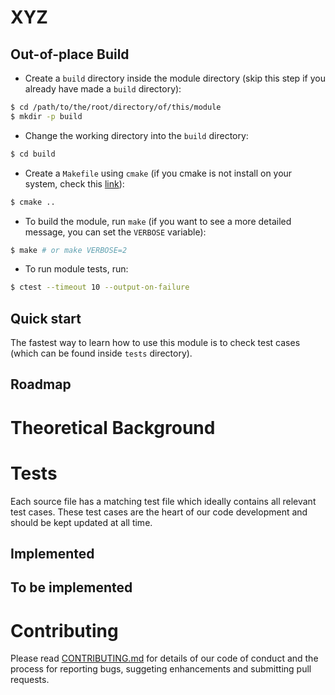 # XYZ

<!--
  Module description
-->

## Out-of-place Build

- Create a `build` directory inside the module directory (skip this
  step if you already have made a `build` directory):

```bash
$ cd /path/to/the/root/directory/of/this/module
$ mkdir -p build
```

- Change the working directory into the `build` directory:

```bash
$ cd build
```

- Create a `Makefile` using `cmake` (if you cmake is not install on
  your system, check this [link](https://cmake.org/install/)):

```bash
$ cmake ..
```

- To build the module, run `make` (if you want to see a more detailed
  message, you can set the `VERBOSE` variable):

```bash
$ make # or make VERBOSE=2
```

- To run module tests, run:

```bash
$ ctest --timeout 10 --output-on-failure
```

## Quick start

The fastest way to learn how to use this module is to check test cases
(which can be found inside `tests` directory).

## Roadmap

<!--
- [x] Implemented feature
  - [x] sub-feature 1
  - [x] sub-feature 2
  - [x] sub-feature 3
- [w] WIP feature
  - [x] sub-feature 1
  - [ ] sub-feature 2 (Expected implementation date)
- [ ] To be implemented feature
  - [ ] sub-feature 1 (Expected implementation date)
  - [ ] sub-feature 2 (Expected implementation date)
-->

# Theoretical Background

<!-- Relevant equations and algorithms -->

# Tests

Each source file has a matching test file which ideally contains
all relevant test cases. These test cases are the heart of our
code development and should be kept updated at all time.

## Implemented

<!--
  Summary of already implemented test cases:
  ### Test title (link to the test file and line)
  Short description
  [Reference]
-->

## To be implemented

<!--
  Summary of to be implemented test cases:
  ### Test title
  Short description
  Expected implementation date
  [Reference]
-->

# Contributing

Please read [CONTRIBUTING.md](./../../CONTRIBUTING.md) for details of
our code of conduct and the process for reporting bugs, suggeting
enhancements and submitting pull requests.
